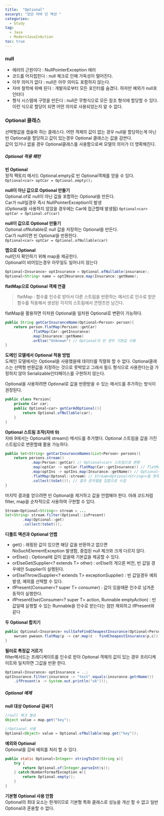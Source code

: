 ```yaml
---
title:  "Optional"
excerpt: "모던 자바 인 액션 "
categories:
  - Study
tag:
  - Java
  - ModernJavaInAction
toc: true
---
```


### null
- 에러의 근원이다 : NullPointerException 에러
- 코드를 어지럽힌다 : null 체크로 인해 가독성이 떨어진다.
- 아무 의미가 없다 : null은 아무 의미도 포함하지 않는다.
- 자바 철학에 위배 된다 : 개발자로부터 모든 포인터를 숨겼다. 하자만 예외가 null포인터다
- 형식 시스템에 구멍을 만든다 : null은 무형식으로 모든 참조 형식에 할당할 수 있다. 이런 식으로 할당이 되면 어떤 의미로 사용되었는지 알 수 없다.

### Optional 클래스
선택형값을 캡슐화 하는 클래스다. 어떤 객체의 값이 없는 경우 null을 할당하는게 아닌 빈 Optional을 할당하고 값이 있는경우 Optional 클래스는 값을 감싼다.  
값이 있거나 없을 경우 Optional클래스를 사용함으로써 모델의 의미가 더 명확해진다.

##### Optional 적용 패턴

**빈 Optional**    
정적 팩토리 메서드 Optional.empty로 빈 Optional객체를 얻을 수 있다.
``` Optional<car> optCar = Optional.empty();```

**null이 아닌 값으로 Optional 만들기**  
Optional.of로 null이 아닌 값을 포함하는 Optional을 만든다.    
Car가 null일경우 즉시 NullPointerException이 발생    
(Optional을 사용하지 않았을 경우에는 Car에 접근할때 발생됨)
```Optional<car> optCar = Optional.of(car)```

**null이 값으로 Optional 만들기**  
Optional.ofNullable로  null 값을 저장하는 Optional을 만든다.  
Car가 null이면 빈 Optional을 반환한다.  
```Optional<car> optCar = Optional.ofNullable(car)```

**맵으로 Optional**  
null인지 확인하기 위해 map을 제공한다.  
Optional이 비어있는경우 아무일도 일어나지 않는다  

``` java
Optional<Insurance> optInsurance = Optional.ofNullable(insurance);
Optional<String> name = optINsurance.map(Insurance::getName);
```

**flatMap으로 Optional 객체 연결**  

>flatMap : 함수를 인수로 받아서 다른 스트림을 반환하는 메서드로 인수로 받은 함수를 적용해서 생성된 각각의 스트림에서 콘텐츠만 남긴다.

flatMap을 활용하면 이차원 Optional을 일차원 Optional로 변환이 가능하다.

``` java
public String getCarInsuranceName(Optional<Person> person){
	return person.flatMap(Persion::getCar) 
			.flatMap(Car::getInsurance) 
			.map(Insurance::getName)
			.orElse("Unknown") // Optional이 빈 경우 기본값 사용
}
```

**도메인 모델에서 Optional 적용 방법**  
도메인 모델에서는 Optional을 사용했을때 데이터를 직렬화 할 수 없다. Optional클래스는 선택형 반환값을 지정하는 것으로 못박았고 그래서 필드 형식으로 사용한다는걸 가정하지 않아 Serializable인터페이스를 구현하지 않는다.

Optional을 사용하려면 Optional로 값을 반환받을 수 있는 메서드를 추가하는 방식이 권장된다.

``` java
public class Persion{
	private Car car;
	public Optional<car> getCarAdOptional(){
		return Optional.ofNullable(car);
	}
}
```

**Optional 스트림 조작(자바 9)**  
자바 9에서는 Optional에 stream() 메서드를 추가했다. Optional 스트림을 값을 가진 스트림으로 변환할떄 활용 가능하다.

``` java
public Set<String> getCarInsuranceNames(List<Person> persons){
	return persons.stream()
			.map(Person::getCar) // Optional<car> 스트림으로 변환
			.map(optCar -> optCar.flatMap(Car::getInsurance)) // flatMap 을 통해 Optional<Insurance>로 변환
			.map(optIns -> optIns.map(Insurance::getName)) // Optional<String>으로 매핑
			.flatMap(Optonal::stream) // Stream<Optional<String>>을 현재 이름을 포함하는 Stream<String>으로 변환
			.collect(toSet()); // 결과 문자열을 집합으로 수집
}
```

마지막 결과를 얻으려면 빈 Optional을 제거하고 값을 언랩해야 한다. 아래 코드처럼 filter, map을 순차적으로 사용하여 구현할 수 있다.

``` java 
Stream<Optional<String>> stream = ...
Set<String> stream.filter(Optional::isPresent)
		.map(Optional::get)
		.collect(toSet());
```

**디폴트 액션과  Optional 언랩**  
- get() : 래핑된 값이 있으면 해당 값을 반환하고 없으면 NoSuchElementException 발생함, 중첩된  null 체크와 크게 다르지 않다.
- orElse() : Optional에 값이 없을때 기본값을 제공할 수 있다.
- orElseGet(Supplier<? extends T> other) : orElse의 게으른 버전, 빈 값일 경우에만 Supplier이 실행된다.
- orElseThrow(Supplier<? extends T> exceptionSupplier) : 빈 값일경우 예외 발생, 예외를 선택할 수 있다.
- ifPresent(Consumer<? super T> consumer) : 값이 있을때문 인수로 넘겨준 동작이 실행한다.
- ifPresentElse(Consumer<? super T> action, Runnable emptyAction) : 빈값일때 실행할 수 있는 Runnable을 인수로 받는다는 점만 제외하고 ifPresent와 같다


**두 Optional 합치기**  

``` java
public Optional<Insurance> nullSafeFindCheapestInsurance(Optional<Person> persion, Optional<Car> car){
	ewruen pweaon.flatMap(p -> car.map(c - findCheapestInsurance(p,c)));
}
```

**필러로 특정값 거르기**  
filter메서드는 프레디케이트를 인수로 받아 Optional 객체의 값이 있는 경우 프리디케이트와 일치하면 그값을 반환 한다. 

``` java
Optional<Insurance> optInsurance = ..;
optInsurance.filter(insurance -> "test".equals(insurance.getrName())
	.ifPresent(x -> System.out.println("ok")));
```

##### Optional 예제

**null 대상 Optional 감싸기**

``` java
//null 체크 필요
Object value = map.get("key");

//Optional 사용
Optional<Object> value = Optional.ofNullable(map.get("key"));
```

**예외와 Optional**  
Optional을 감싸 예외를 처리 할 수 있다.

``` java
public static Optional<Integer> stringToInt(String s){
	try {
		return Optional.of(Integer.parseInt(s));
	} catch(NumberFormafException e){
		return Optional.empty();
	}
}
```

**기본형 Optional 사용 안함**  
Optional의 최대 요소는 한개이므로 기본형 특화 클래스로 성능을 개선 할 수 없고 일반 Optional과 혼용할 수 없다.

